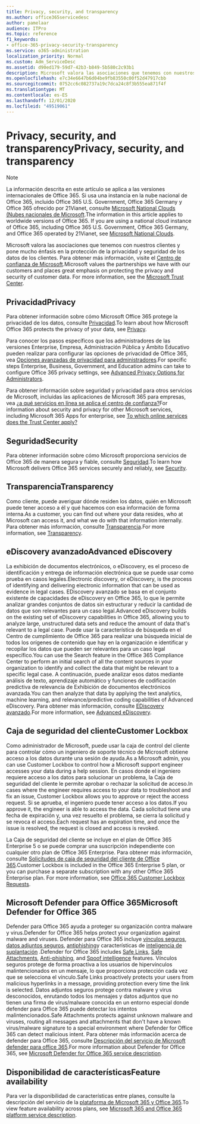 ```yaml
---
title: Privacy, security, and transparency
ms.author: office365servicedesc
author: pamelaar
audience: ITPro
ms.topic: reference
f1_keywords:
- office-365-privacy-security-transparency
ms.service: o365-administration
localization_priority: Normal
ms.custom: Adm_ServiceDesc
ms.assetid: d90ed179-59d7-42b3-b849-5b580c2c93b1
description: Microsoft valora las asociaciones que tenemos con nuestros clientes y pone mucho énfasis en la protección de la privacidad y seguridad de los datos de los clientes. Para obtener más información, visite el Centro de confianza de Microsoft.
ms.openlocfilehash: e7c34e6647b6d04be9fb83550c00f52d47917cbb
ms.sourcegitcommit: 0752cc6c082737a19c7dca24c8f3b555ea871f4f
ms.translationtype: MT
ms.contentlocale: es-ES
ms.lasthandoff: 12/01/2020
ms.locfileid: "49519061"
---
```

# <a name="privacy-security-and-transparency"></a><span data-ttu-id="44c67-104">Privacy, security, and transparency</span><span class="sxs-lookup"><span data-stu-id="44c67-104">Privacy, security, and transparency</span></span>

> [!NOTE]
> <span data-ttu-id="44c67-p102">La información descrita en este artículo se aplica a las versiones internacionales de Office 365. Si usa una instancia en la nube nacional de Office 365, incluido Office 365 U.S. Government, Office 365 Germany y Office 365 ofrecido por 21Vianet, consulte [Microsoft National Clouds (Nubes nacionales de Microsoft](https://go.microsoft.com/fwlink/?linkid=841582).</span><span class="sxs-lookup"><span data-stu-id="44c67-p102">The information in this article applies to worldwide versions of Office 365. If you are using a national cloud instance of Office 365, including Office 365 U.S. Government, Office 365 Germany, and Office 365 operated by 21Vianet, see [Microsoft National Clouds](https://go.microsoft.com/fwlink/?linkid=841582).</span></span> 
  
<span data-ttu-id="44c67-p103">Microsoft valora las asociaciones que tenemos con nuestros clientes y pone mucho énfasis en la protección de la privacidad y seguridad de los datos de los clientes. Para obtener más información, visite el [Centro de confianza de Microsoft](https://go.microsoft.com/fwlink/?LinkID=717951&amp;clcid=0x409).</span><span class="sxs-lookup"><span data-stu-id="44c67-p103">Microsoft values the partnerships we have with our customers and places great emphasis on protecting the privacy and security of customer data. For more information, see the [Microsoft Trust Center](https://go.microsoft.com/fwlink/?LinkID=717951&amp;clcid=0x409).</span></span>
  
## <a name="privacy"></a><span data-ttu-id="44c67-109">Privacidad</span><span class="sxs-lookup"><span data-stu-id="44c67-109">Privacy</span></span>

<span data-ttu-id="44c67-110">Para obtener información sobre cómo Microsoft Office 365 protege la privacidad de los datos, consulte [Privacidad](https://go.microsoft.com/fwlink/?LinkID=717953&amp;clcid=0x409).</span><span class="sxs-lookup"><span data-stu-id="44c67-110">To learn about how Microsoft Office 365 protects the privacy of your data, see [Privacy](https://go.microsoft.com/fwlink/?LinkID=717953&amp;clcid=0x409).</span></span> 
  
<span data-ttu-id="44c67-111">Para conocer los pasos específicos que los administradores de las versiones Enterprise, Empresa, Administración Pública y Ámbito Educativo pueden realizar para configurar las opciones de privacidad de Office 365, vea [Opciones avanzadas de privacidad para administradores](https://go.microsoft.com/fwlink/p/?LinkID=285202).</span><span class="sxs-lookup"><span data-stu-id="44c67-111">For specific steps Enterprise, Business, Government, and Education admins can take to configure Office 365 privacy settings, see [Advanced Privacy Options for Administrators](https://go.microsoft.com/fwlink/p/?LinkID=285202).</span></span>
  
<span data-ttu-id="44c67-112">Para obtener información sobre seguridad y privacidad para otros servicios de Microsoft, incluidas las aplicaciones de Microsoft 365 para empresas, vea [¿a qué servicios en línea se aplica el centro de confianza?](https://www.microsoft.com/trustcenter/default.aspx)</span><span class="sxs-lookup"><span data-stu-id="44c67-112">For information about security and privacy for other Microsoft services, including Microsoft 365 Apps for enterprise, see [To which online services does the Trust Center apply?](https://www.microsoft.com/trustcenter/default.aspx)</span></span>
  
## <a name="security"></a><span data-ttu-id="44c67-113">Seguridad</span><span class="sxs-lookup"><span data-stu-id="44c67-113">Security</span></span>

<span data-ttu-id="44c67-114">Para obtener información sobre cómo Microsoft proporciona servicios de Office 365 de manera segura y fiable, consulte [Seguridad](https://go.microsoft.com/fwlink/?LinkID=717954&amp;clcid=0x409).</span><span class="sxs-lookup"><span data-stu-id="44c67-114">To learn how Microsoft delivers Office 365 services securely and reliably, see [Security](https://go.microsoft.com/fwlink/?LinkID=717954&amp;clcid=0x409).</span></span>
  
## <a name="transparency"></a><span data-ttu-id="44c67-115">Transparencia</span><span class="sxs-lookup"><span data-stu-id="44c67-115">Transparency</span></span>

<span data-ttu-id="44c67-116">Como cliente, puede averiguar dónde residen los datos, quién en Microsoft puede tener acceso a él y qué hacemos con esa información de forma interna.</span><span class="sxs-lookup"><span data-stu-id="44c67-116">As a customer, you can find out where your data resides, who at Microsoft can access it, and what we do with that information internally.</span></span> <span data-ttu-id="44c67-117">Para obtener más información, consulte [Transparencia](https://go.microsoft.com/fwlink/?LinkID=717955&amp;clcid=0x409).</span><span class="sxs-lookup"><span data-stu-id="44c67-117">For more information, see [Transparency](https://go.microsoft.com/fwlink/?LinkID=717955&amp;clcid=0x409).</span></span>
  
## <a name="advanced-ediscovery"></a><span data-ttu-id="44c67-118">eDiscovery avanzado</span><span class="sxs-lookup"><span data-stu-id="44c67-118">Advanced eDiscovery</span></span>

<span data-ttu-id="44c67-119">La exhibición de documentos electrónicos, o eDiscovery, es el proceso de identificación y entrega de información electrónica que se puede usar como prueba en casos legales.</span><span class="sxs-lookup"><span data-stu-id="44c67-119">Electronic discovery, or eDiscovery, is the process of identifying and delivering electronic information that can be used as evidence in legal cases.</span></span> <span data-ttu-id="44c67-120">EDiscovery avanzado se basa en el conjunto existente de capacidades de eDiscovery en Office 365, lo que le permite analizar grandes conjuntos de datos sin estructurar y reducir la cantidad de datos que son relevantes para un caso legal.</span><span class="sxs-lookup"><span data-stu-id="44c67-120">Advanced eDiscovery builds on the existing set of eDiscovery capabilities in Office 365, allowing you to analyze large, unstructured data sets and reduce the amount of data that's relevant to a legal case.</span></span> <span data-ttu-id="44c67-121">Puede usar la característica de búsqueda en el Centro de cumplimiento de Office 365 para realizar una búsqueda inicial de todos los orígenes de contenido que hay en la organización e identificar y recopilar los datos que pueden ser relevantes para un caso legal específico.</span><span class="sxs-lookup"><span data-stu-id="44c67-121">You can use the Search feature in the Office 365 Compliance Center to perform an initial search of all the content sources in your organization to identify and collect the data that might be relevant to a specific legal case.</span></span> <span data-ttu-id="44c67-122">A continuación, puede analizar esos datos mediante análisis de texto, aprendizaje automático y funciones de codificación predictiva de relevancia de Exhibición de documentos electrónicos avanzada.</span><span class="sxs-lookup"><span data-stu-id="44c67-122">You can then analyze that data by applying the text analytics, machine learning, and relevance/predictive coding capabilities of Advanced eDiscovery.</span></span> <span data-ttu-id="44c67-123">Para obtener más información, consulte [EDiscovery avanzado](https://go.microsoft.com/fwlink/?LinkID=717971&amp;clcid=0x409).</span><span class="sxs-lookup"><span data-stu-id="44c67-123">For more information, see [Advanced eDiscovery](https://go.microsoft.com/fwlink/?LinkID=717971&amp;clcid=0x409).</span></span>
  
## <a name="customer-lockbox"></a><span data-ttu-id="44c67-124">Caja de seguridad del cliente</span><span class="sxs-lookup"><span data-stu-id="44c67-124">Customer Lockbox</span></span>

<span data-ttu-id="44c67-125">Como administrador de Microsoft, puede usar la caja de control del cliente para controlar cómo un ingeniero de soporte técnico de Microsoft obtiene acceso a los datos durante una sesión de ayuda.</span><span class="sxs-lookup"><span data-stu-id="44c67-125">As a Microsoft admin, you can use Customer Lockbox to control how a Microsoft support engineer accesses your data during a help session.</span></span> <span data-ttu-id="44c67-126">En casos donde el ingeniero requiere acceso a los datos para solucionar un problema, la Caja de seguridad del cliente le permite aprobar o rechazar la solicitud de acceso.</span><span class="sxs-lookup"><span data-stu-id="44c67-126">In cases where the engineer requires access to your data to troubleshoot and fix an issue, Customer Lockbox allows you to approve or reject the access request.</span></span> <span data-ttu-id="44c67-127">Si se aprueba, el ingeniero puede tener acceso a los datos.</span><span class="sxs-lookup"><span data-stu-id="44c67-127">If you approve it, the engineer is able to access the data.</span></span> <span data-ttu-id="44c67-128">Cada solicitud tiene una fecha de expiración y, una vez resuelto el problema, se cierra la solicitud y se revoca el acceso.</span><span class="sxs-lookup"><span data-stu-id="44c67-128">Each request has an expiration time, and once the issue is resolved, the request is closed and access is revoked.</span></span>
  
<span data-ttu-id="44c67-p107">La Caja de seguridad del cliente se incluye en el plan de Office 365 Enterprise 5 o se puede comprar una suscripción independiente con cualquier otro plan de Office 365 Enterprise. Para obtener más información, consulte [Solicitudes de caja de seguridad del cliente de Office 365](https://go.microsoft.com/fwlink/?LinkID=717969&amp;clcid=0x409).</span><span class="sxs-lookup"><span data-stu-id="44c67-p107">Customer Lockbox is included in the Office 365 Enterprise 5 plan, or you can purchase a separate subscription with any other Office 365 Enterprise plan. For more information, see [Office 365 Customer Lockbox Requests](https://go.microsoft.com/fwlink/?LinkID=717969&amp;clcid=0x409).</span></span>
  
## <a name="microsoft-defender-for-office-365"></a><span data-ttu-id="44c67-131">Microsoft Defender para Office 365</span><span class="sxs-lookup"><span data-stu-id="44c67-131">Microsoft Defender for Office 365</span></span>

<span data-ttu-id="44c67-132">Defender para Office 365 ayuda a proteger su organización contra malware y virus.</span><span class="sxs-lookup"><span data-stu-id="44c67-132">Defender for Office 365 helps protect your organization against malware and viruses.</span></span> <span data-ttu-id="44c67-133">Defender para Office 365 incluye [vínculos seguros](https://docs.microsoft.com/office365/securitycompliance/atp-safe-links), [datos adjuntos seguros](https://docs.microsoft.com/office365/securitycompliance/atp-safe-attachments), [antiphishing](https://docs.microsoft.com/office365/securitycompliance/atp-anti-phishing)y características de [inteligencia de suplantación](https://docs.microsoft.com/office365/securitycompliance/learn-about-spoof-intelligence) .</span><span class="sxs-lookup"><span data-stu-id="44c67-133">Defender for Office 365 includes [Safe Links](https://docs.microsoft.com/office365/securitycompliance/atp-safe-links), [Safe Attachments](https://docs.microsoft.com/office365/securitycompliance/atp-safe-attachments), [Anti-phishing](https://docs.microsoft.com/office365/securitycompliance/atp-anti-phishing), and [Spoof intelligence](https://docs.microsoft.com/office365/securitycompliance/learn-about-spoof-intelligence) features.</span></span> <span data-ttu-id="44c67-134">Vínculos seguros protege de forma proactiva a los usuarios de hipervínculos malintencionados en un mensaje, lo que proporciona protección cada vez que se selecciona el vínculo.</span><span class="sxs-lookup"><span data-stu-id="44c67-134">Safe Links proactively protects your users from malicious hyperlinks in a message, providing protection every time the link is selected.</span></span> <span data-ttu-id="44c67-135">Datos adjuntos seguros protege contra malware y virus desconocidos, enrutando todos los mensajes y datos adjuntos que no tienen una firma de virus/malware conocida en un entorno especial donde defender para Office 365 puede detectar los intentos malintencionados.</span><span class="sxs-lookup"><span data-stu-id="44c67-135">Safe Attachments protects against unknown malware and viruses, routing all messages and attachments that don't have a known virus/malware signature to a special environment where Defender for Office 365 can detect malicious intent.</span></span> <span data-ttu-id="44c67-136">Para obtener más información acerca de defender para Office 365, consulte [Descripción del servicio de Microsoft defender para office 365](../office-365-advanced-threat-protection-service-description.md).</span><span class="sxs-lookup"><span data-stu-id="44c67-136">For more information about Defender for Office 365, see [Microsoft Defender for Office 365 service description](../office-365-advanced-threat-protection-service-description.md).</span></span>
  
## <a name="feature-availability"></a><span data-ttu-id="44c67-137">Disponibilidad de características</span><span class="sxs-lookup"><span data-stu-id="44c67-137">Feature availability</span></span>

<span data-ttu-id="44c67-138">Para ver la disponibilidad de características entre planes, consulte la descripción del servicio de la [plataforma de Microsoft 365 y Office 365](office-365-platform-service-description.md).</span><span class="sxs-lookup"><span data-stu-id="44c67-138">To view feature availability across plans, see [Microsoft 365 and Office 365 platform service description](office-365-platform-service-description.md).</span></span>